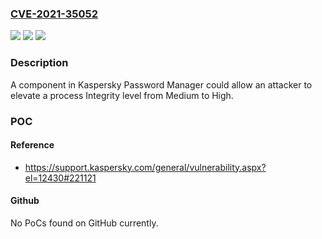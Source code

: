 ### [CVE-2021-35052](https://cve.mitre.org/cgi-bin/cvename.cgi?name=CVE-2021-35052)
![](https://img.shields.io/static/v1?label=Product&message=Kaspersky%20Password%20Manager%20for%20Windows&color=blue)
![](https://img.shields.io/static/v1?label=Version&message=KPM%20for%20Windows%20prior%20to%209.0.2%20Patch%20R%20&color=brightgreen)
![](https://img.shields.io/static/v1?label=Vulnerability&message=LPE&color=brightgreen)

### Description

A component in Kaspersky Password Manager could allow an attacker to elevate a process Integrity level from Medium to High.

### POC

#### Reference
- https://support.kaspersky.com/general/vulnerability.aspx?el=12430#221121

#### Github
No PoCs found on GitHub currently.

